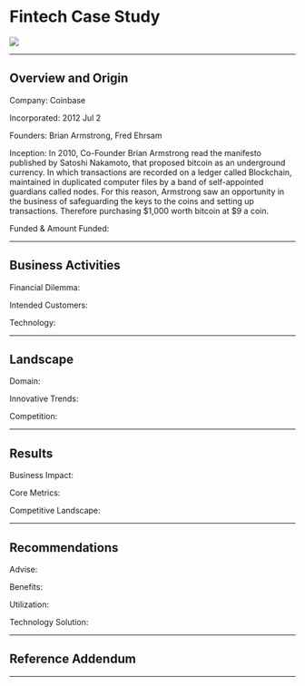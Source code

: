 # Fintech Case Study

![](https://github.com/HendersonRichardK/Unit1_Homework_Assignment/blob/master/Coinbase-1-1200x628.jpg)

---

## Overview and Origin

Company:  Coinbase

Incorporated:  2012 Jul 2

Founders:  Brian Armstrong, Fred Ehrsam

Inception:  In 2010, Co-Founder Brian Armstrong read the manifesto published by Satoshi Nakamoto, that proposed bitcoin as an underground currency.  In which transactions are recorded on a ledger called Blockchain, maintained in duplicated computer files by a band of self-appointed guardians called nodes.  For this reason, Armstrong saw an opportunity in the business of safeguarding the keys to the coins and setting up transactions. Therefore purchasing $1,000 worth bitcoin at $9 a coin. 

Funded & Amount Funded:

---

## Business Activities

Financial Dilemma:

Intended Customers:

Technology:

---

## Landscape

Domain:

Innovative Trends:

Competition:

---

## Results

Business Impact:

Core Metrics:

Competitive Landscape:

---

## Recommendations

Advise:

Benefits:

Utilization:

Technology Solution:

---

## Reference Addendum

















---







